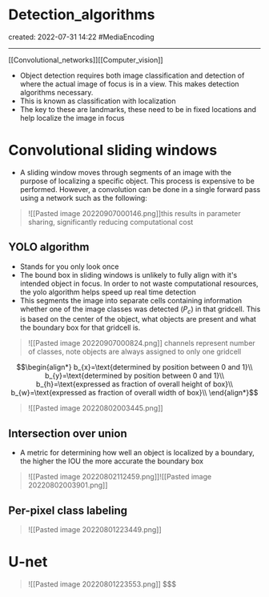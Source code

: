 # Detection_algorithms
created: 2022-07-31 14:22
#MediaEncoding

---

[[Convolutional_networks]][[Computer_vision]]

- Object detection requires both image classification and detection of where the actual image of focus is in a view. This makes detection algorithms necessary.
- This is known as classification with localization
- The key to these are landmarks, these need to be in fixed locations and help localize the image in focus
# Convolutional sliding windows
- A sliding window moves through segments of an image with the purpose of localizing a specific object. This process is expensive to be performed. However, a convolution can be done in a single forward pass using a network such as the following:

> ![[Pasted image 20220907000146.png]]this results in parameter sharing, significantly reducing computational cost 
## YOLO algorithm
- Stands for you only look once
- The bound box in sliding windows is unlikely to fully align with it's intended object in focus. In order to not waste computational resources, the yolo algorithm helps speed up real time detection
- This segments the image into separate cells containing information whether one of the image classes was detected ($P_{c}$)  in that gridcell. This is based on the center of the object, what objects are present and what the boundary box for that gridcell is.


> ![[Pasted image 20220907000824.png]]
channels represent number of classes, note objects are always assigned to only one gridcell

$$\begin{align*}
b_{x}=\text{determined by position between 0 and 1}\\
b_{y}=\text{determined by position between 0 and 1}\\
b_{h}=\text{expressed as fraction of overall height of box}\\
b_{w}=\text{expressed as fraction of overall width of box}\\
\end{align*}$$


>![[Pasted image 20220802003445.png]]


## Intersection over union
- A metric for determining how well an object is localized by a boundary, the higher the IOU the more accurate the boundary box

>![[Pasted image 20220802112459.png]]![[Pasted image 20220802003901.png]]

## Per-pixel class labeling
> ![[Pasted image 20220801223449.png]]


# U-net
> ![[Pasted image 20220801223553.png]]
$$$
